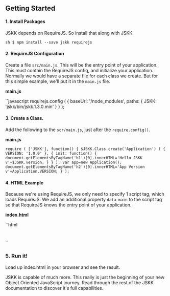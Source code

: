 Getting Started
---------------

#### 1. Install Packages

JSKK depends on RequireJS. So install that along with JSKK.

``sh
$ npm install --save jskk requirejs
``


#### 2. RequireJS Configuration

Create a file `src/main.js`. This will be the entry point of your application. This must contain the RequireJS config, and initialize your application. Normally we would have a separate file for each class we create. But for this simple example, we'll put it in the `main.js` file.


**main.js**

``javascript
requirejs.config
(
	{
		baseUrl:	'/node_modules',
		paths:
		{
			JSKK:	'jskk/bin/jskk.1.3.0.min'
		}
	}
);

#### 3. Create a Class.

Add the following to the `scr/main.js`, just after the `require.config()`.

**main.js**

``
require
(
	['JSKK'],
	function()
	{
		$JSKK.Class.create('Application')
		(
			{
				VERSION: '1.0.0'
			},
			{
				init: function()
				{
					document.getElementsByTagName('h1')[0].innerHTML='Hello JSKK v'+$JSKK.version;
				}
			}
		);
		var app=new Application();
		document.getElementsByTagName('h2')[0].innerHTML='App Version v'+Application.VERSION;
	}
);
``

#### 4. HTML Example

Because we're using RequireJS, we only need to specify 1 script tag, which loads RequireJS. We add an additional property `data-main` to the script tag so that RequireJS knows the entry point of your application.

**index.html**

``html
<!DOCTYPE html>
<html>
	<head>
		<title>JSKK Intro</title>
	</head>
	<body>
		<h1></h1>
		<h2></h2>
		<script data-main="src/main" src="node_modules/requirejs/require.js" async></script>
	</body>
</html>
``

### 5. Run it!

Load up index.html in your browser and see the result.

JSKK is capable of much more. This really is just the beginning of your new Object Oriented JavaScript journey. Read through the rest of the JSKK documentation to discover it's full capabilities.

